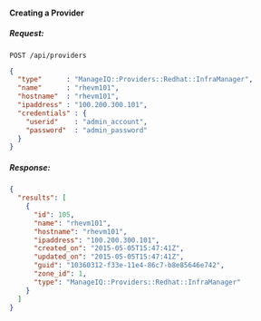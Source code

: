 #### Creating a Provider

##### Request:

    POST /api/providers

``` json
{
  "type"      : "ManageIQ::Providers::Redhat::InfraManager",
  "name"      : "rhevm101",
  "hostname"  : "rhevm101",
  "ipaddress" : "100.200.300.101",
  "credentials" : {
    "userid"    : "admin_account",
    "password"  : "admin_password"
  }
}
```

##### Response:

``` json
{
  "results": [
    {
      "id": 105,
      "name": "rhevm101",
      "hostname": "rhevm101",
      "ipaddress": "100.200.300.101",
      "created_on": "2015-05-05T15:47:41Z",
      "updated_on": "2015-05-05T15:47:41Z",
      "guid": "10360312-f33e-11e4-86c7-b8e85646e742",
      "zone_id": 1,
      "type": "ManageIQ::Providers::Redhat::InfraManager"
    }
  ]
}
```
